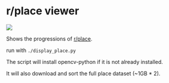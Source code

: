 # r/place viewer

![](https://github.com/jagprog5/PlaceRedditViewer/blob/master/img.png)

Shows the progressions of [r/place](https://www.reddit.com/r/place/).

run with `./display_place.py`

The script will install opencv-python if it is not already installed.

It will also download and sort the full place dataset (~1GB * 2).
